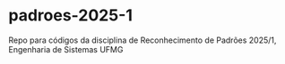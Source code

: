 # padroes-2025-1
Repo para códigos da disciplina de Reconhecimento de Padrões 2025/1, Engenharia de Sistemas UFMG
